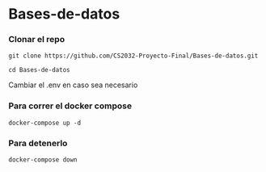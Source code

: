 # Bases-de-datos
### Clonar el repo
```
git clone https://github.com/CS2032-Proyecto-Final/Bases-de-datos.git

cd Bases-de-datos
```
Cambiar el .env en caso sea necesario
### Para correr el docker compose
```
docker-compose up -d
```
### Para detenerlo
```
docker-compose down
```